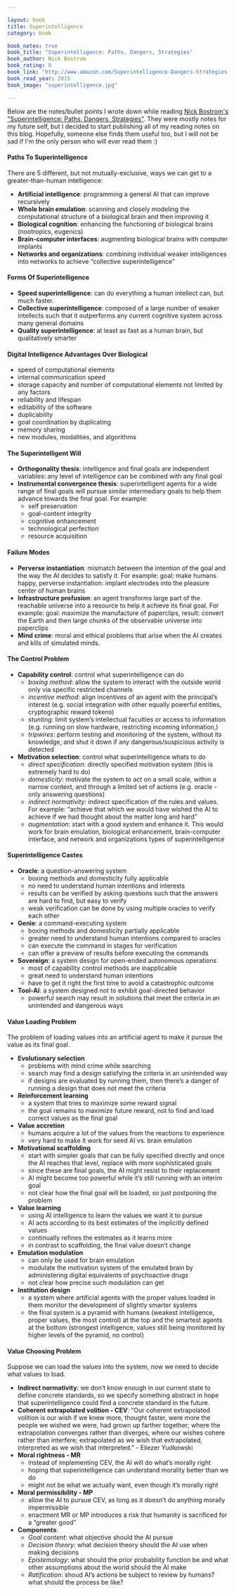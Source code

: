 ```yaml
---

layout: book
title: Superintelligence
category: book

book_notes: true
book_title: "Superintelligence: Paths, Dangers, Strategies"
book_author: Nick Bostrom
book_rating: 8
book_link: "http://www.amazon.com/Superintelligence-Dangers-Strategies-Nick-Bostrom/dp/0199678111/"
book_read_year: 2015
book_image: "superintelligence.jpg"

---
```


Below are the notes/bullet points I wrote down while reading [Nick Bostrom's "Superintelligence: Paths, Dangers, Strategies"](http://www.amazon.com/Superintelligence-Dangers-Strategies-Nick-Bostrom/dp/0199678111/). They were mostly notes for my future self, but I decided to start publishing all of my reading notes on this blog. Hopefully, someone else finds them useful too, but I will not be sad if I'm the only person who will ever read them :)

#### Paths To Superintelligence
There are 5 different, but not mutually-exclusive, ways we can get to a greater-than-human intelligence:

- __Artificial intelligence__: programming a general AI that can improve recursively
- __Whole brain emulation__: scanning and closely modeling the computational structure of a biological brain and then improving it
- __Biological cognition__: enhancing the functioning of biological brains (nootropics, eugenics)
- __Brain-computer interfaces__: augmenting biological brains with computer implants
- __Networks and organizations__: combining individual weaker intelligences into networks to achieve “collective superintelligence”

#### Forms Of Superintelligence

- __Speed superintelligence__: can do everything a human intellect can, but much faster.
- __Collective superintelligence__: composed of a large number of weaker intellects such that it outperforms any current cognitive system across many general domains
- __Quality superintelligence__: at least as fast as a human brain, but qualitatively smarter

#### Digital Intelligence Advantages Over Biological

- speed of computational elements
- internal communication speed
- storage capacity and number of computational elements not limited by any factors
- reliability and lifespan
- editability of the software
- duplicability
- goal coordination by duplicating
- memory sharing
- new modules, modalities, and algorithms

#### The Superintelligent Will

- __Orthogonality thesis__: intelligence and final goals are independent variables: any level of intelligence can be combined with any final goal
- __Instrumental convergence thesis__: superintelligent agents for a wide range of final goals will pursue similar intermediary goals to help them advance towards the final goal. For example:
    - self preservation
    - goal-content integrity
    - cognitive enhancement
    - technological perfection
    - resource acquisition

#### Failure Modes

- __Perverse instantiation__: mismatch between the intention of the goal and the way the AI decides to satisfy it. For example: goal: make humans happy, perverse instantiation: implant electrodes into the pleasure center of human brains
- __Infrastructure profusion__: an agent transforms large part of the reachable universe into a resource to help it achieve its final goal. For example: goal: maximize the manufacture of paperclips, result: convert the Earth and then large chunks of the observable universe into paperclips
- __Mind crime__: moral and ethical problems that arise when the AI creates and kills of simulated minds.

#### The Control Problem

- __Capability control__: control what superintelligence can do
    - _boxing method_: allow the system to interact with the outside world only via specific restricted channels
    - _incentive method_: align incentives of an agent with the principal’s interest (e.g. social integration with other equally powerful entities, cryptographic reward tokens)
    - _stunting_: limit system’s intellectual faculties or access to information (e.g. running on slow hardware, restricting incoming information,)
    - _tripwires_: perform testing and monitoring of the system, without its knowledge, and shut it down if any dangerous/suspicious activity is detected
- __Motivation selection__: control what superintelligence whats to do
    - _direct specification_: directly specified motivation system (this is extremely hard to do)
    - _domesticity_: motivate the system to act on a small scale, within a narrow context, and through a limited set of actions (e.g. oracle - only answering questions)
    - _indirect normativity_: indirect specification of the rules and values. For example: “achieve that which we would have wished the AI to achieve if we had thought about the matter long and hard”
    - _augmentation_: start with a good system and enhance it. This would work for brain emulation, biological enhancement, brain-computer interface, and network and organizations types of superintelligence

#### Superintelligence Castes

- __Oracle__: a question-answering system
    - boxing methods and domesticity fully applicable
    - no need to understand human intentions and interests
    - results can be verified by asking questions such that the answers are hard to find, but easy to verify
    - weak verification can be done by using multiple oracles to verify each other
- __Genie__: a command-executing system
    - boxing methods and domesticity partially applicable
    - greater need to understand human intentions compared to oracles
    - can execute the command in stages for verification
    - can offer a preview of results before executing the commands
- __Sovereign__: a system design for open-ended autonomous operations
    - most of capability control methods are inapplicable
    - great need to understand human intentions
    - have to get it right the first time to avoid a catastrophic outcome
- __Tool-AI__: a system designed not to exhibit goal-directed behavior
    - powerful search may result in solutions that meet the criteria in an unintended and dangerous ways

#### Value Loading Problem
The problem of loading values into an artificial agent to make it pursue the value as its final goal.

- __Evolutionary selection__
    - problems with mind crime while searching
    - search may find a design satisfying the criteria in an unintended way
    - if designs are evaluated by running them, then there’s a danger of running a design that does not meet the criteria
- __Reinforcement learning__
    - a system that tries to maximize some reward signal
    - the goal remains to maximize future reward, not to find and load correct values as the final goal
- __Value accretion__
    - humans acquire a lot of the values from the reactions to experience
    - very hard to make it work for seed AI vs. brain emulation
- __Motivational scaffolding__
    - start with simpler goals that can be fully specified directly and once the AI reaches that level, replace with more sophisticated goals
    - since these are final goals, the AI might resist to their replacement
    - AI might become too powerful while it’s still running with an interim goal
    - not clear how the final goal will be loaded, so just postponing the problem
- __Value learning__
    - using AI intelligence to learn the values we want it to pursue
    - AI acts according to its best estimates of the implicitly defined values
    - continually refines the estimates as it learns more
    - in contrast to scaffolding, the final value doesn’t change
- __Emulation modulation__
    - can only be used for brain emulation
    - modulate the motivation system of the emulated brain by administering digital equivalents of psychoactive drugs
    - not clear how precise such modulation can get
- __Institution design__
    - a system where artificial agents with the proper values loaded in them monitor the development of slightly smarter systems
    - the final system is a pyramid with humans (weakest intelligence, proper values, the most control) at the top and the smartest agents at the bottom (strongest intelligence, values still being monitored by higher levels of the pyramid, no control)

#### Value Choosing Problem
Suppose we can load the values into the system, now we need to decide what values to load.

- __Indirect normativity__: we don’t know enough in our current state to define concrete standards, so we specify something abstract in hope that superintelligence could find a concrete standard in the future.
- __Coherent extrapolated volition - CEV__: “Our coherent extrapolated volition is our wish if we knew more, thought faster, were more the people we wished we were, had grown up farther together; where the extrapolation converges rather than diverges, where our wishes cohere rather than interfere; extrapolated as we wish that extrapolated, interpreted as we wish that interpreted.” - Eliezer Yudkowski
- __Moral rightness - MR__
    - instead of implementing CEV, the AI will do what’s morally right
    - hoping that superintelligence can understand morality better than we do
    - might not be what we actually want, even though it’s morally right
- __Moral permissibility - MP__
    - allow the AI to pursue CEV, as long as it doesn’t do anything morally impermissible
    - enactment MR or MP introduces a risk that humanity is sacrificed for a “greater good”
- __Components__:
    - _Goal content_: what objective should the AI pursue
    - _Decision theory_: what decision theory should the AI use when making decisions
    - _Epistemology_: what should the prior probability function be and what other assumptions about the world should the AI make
    - _Ratification_: shoud AI’s actions be subject to review by humans? what should the process be like?
